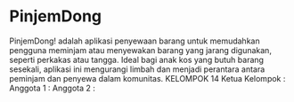 # PinjemDong
PinjemDong! adalah aplikasi penyewaan barang untuk memudahkan pengguna meminjam atau menyewakan barang yang jarang digunakan, seperti perkakas atau tangga. Ideal bagi anak kos yang butuh barang sesekali, aplikasi ini mengurangi limbah dan menjadi perantara antara peminjam dan penyewa dalam komunitas.
KELOMPOK 14
Ketua Kelompok : 
Anggota 1 : 
Anggota 2 : 
